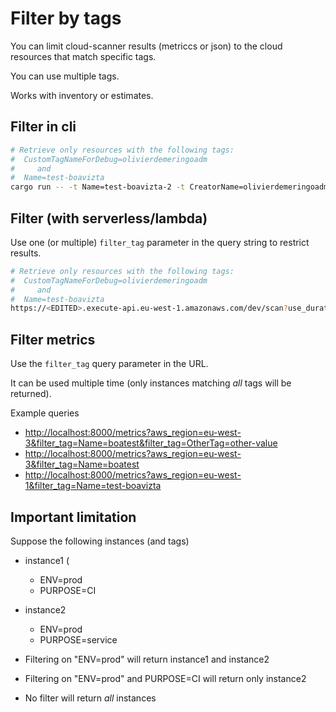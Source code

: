 # Filter by tags

You can limit cloud-scanner results (metriccs or json) to the cloud resources that match specific tags.

You can use multiple tags. 

Works with inventory or estimates.

## Filter in cli

```sh
# Retrieve only resources with the following tags:
#  CustomTagNameForDebug=olivierdemeringoadm
#     and 
#  Name=test-boavizta
cargo run -- -t Name=test-boavizta-2 -t CreatorName=olivierdemeringoadm  inventory| jq
```

## Filter (with serverless/lambda)

Use one (or multiple) `filter_tag` parameter in the query string to restrict results.

```sh
# Retrieve only resources with the following tags:
#  CustomTagNameForDebug=olivierdemeringoadm
#     and 
#  Name=test-boavizta
https://<EDITED>.execute-api.eu-west-1.amazonaws.com/dev/scan?use_duration_hours=5&aws_region=eu-west-1&filter_tag=CustomTagNameForDebug=olivierdemeringoadm&filter_tag=Name=test-boavizta
```

## Filter metrics

Use the `filter_tag` query parameter in the URL.

It can be used multiple time (only instances matching _all_ tags will be returned).

Example queries

- <http://localhost:8000/metrics?aws_region=eu-west-3&filter_tag=Name=boatest&filter_tag=OtherTag=other-value>
- <http://localhost:8000/metrics?aws_region=eu-west-3&filter_tag=Name=boatest>
- <http://localhost:8000/metrics?aws_region=eu-west-1&filter_tag=Name=test-boavizta>

## Important limitation

Suppose the following instances (and tags)
- instance1 (
    - ENV=prod
    - PURPOSE=CI
- instance2
  - ENV=prod
  - PURPOSE=service

- Filtering on "ENV=prod" will return instance1 and instance2
- Filtering on "ENV=prod" and PURPOSE=CI will return only instance2
- No filter will return _all_ instances
